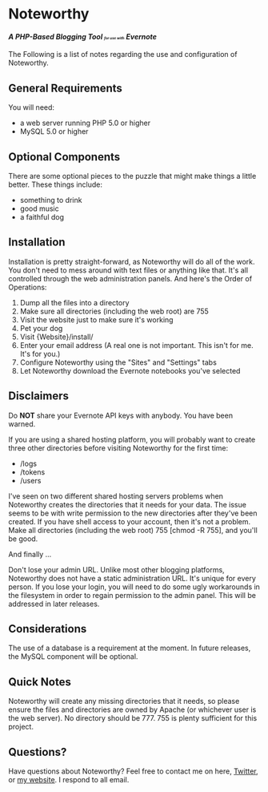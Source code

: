 <h1>Noteworthy</h1>
<h4><i>A PHP-Based Blogging Tool <span style="font-size:50%">for use with</span> Evernote</i></h4>

The Following is a list of notes regarding the use and configuration of Noteworthy.

<h2>General Requirements</h2>
You will need:
<ul>
	<li>a web server running PHP 5.0 or higher</li>
	<li>MySQL 5.0 or higher</li>
</ul>

<h2>Optional Components</h2>
There are some optional pieces to the puzzle that might make things a little better. These things include:
<ul>
	<li>something to drink</li>
	<li>good music</li>
	<li>a faithful dog</li>
</ul>

<h2>Installation</h2>
<p>Installation is pretty straight-forward, as Noteworthy will do all of the work. You don't need to mess around with text files or anything like that. It's all controlled through the web administration panels. And here's the Order of Operations:</p>
<ol>
<li>Dump all the files into a directory</li>
<li>Make sure all directories (including the web root) are 755</li>
<li>Visit the website just to make sure it's working</li>
<li>Pet your dog</li>
<li>Visit {Website}/install/</li>
<li>Enter your email address (A real one is not important. This isn't for me. It's for you.)</li>
<li>Configure Noteworthy using the "Sites" and "Settings" tabs</li>
<li>Let Noteworthy download the Evernote notebooks you've selected</li>
</ol>

<h2>Disclaimers</h2>
<p>Do <b>NOT</b> share your Evernote API keys with anybody. You have been warned.</p>
<p>If you are using a shared hosting platform, you will probably want to create three other directories before visiting Noteworthy for the first time:</p>
<ul>
<li>/logs</li>
<li>/tokens</li>
<li>/users</li>
</ul>
<p>I've seen on two different shared hosting servers problems when Noteworthy creates the directories that it needs for your data. The issue seems to be with write permission to the new directories after they've been created. If you have shell access to your account, then it's not a problem. Make all directories (including the web root) 755 [chmod -R 755], and you'll be good.<p>
<p>And finally ...</p>
<p>Don't lose your admin URL. Unlike most other blogging platforms, Noteworthy does not have a static administration URL. It's unique for every person. If you lose your login, you will need to do some ugly workarounds in the filesystem in order to regain permission to the admin panel. This will be addressed in later releases.</p>

<h2>Considerations</h2>
The use of a database is a requirement at the moment. In future releases, the MySQL component will be optional.

<h2>Quick Notes</h2>
Noteworthy will create any missing directories that it needs, so please ensure the files and directories are owned by Apache (or whichever user is the web server). No directory should be 777. 755 is plenty sufficient for this project.

<h2>Questions?</h2>
<p>Have questions about Noteworthy? Feel free to contact me on here, <a href="http://twitter.com/matigo">Twitter</a>, or <a href="http://jasonirwin.ca/contact/">my website</a>. I respond to all email.</p>